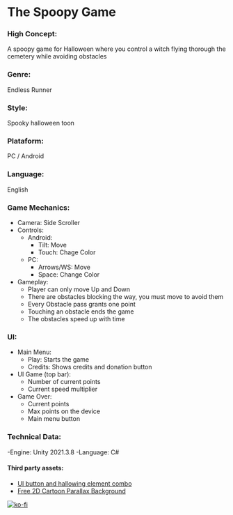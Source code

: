 # **The Spoopy Game**


### High Concept: 

A spoopy game for Halloween where you control a witch flying thorough the cemetery while avoiding obstacles 


### Genre: 

Endless Runner


### Style: 

Spooky halloween toon


### Plataform: 

PC / Android


### Language:

English


### Game Mechanics:

- Camera: Side Scroller
- Controls:
	- Android: 
		- Tilt: Move
		- Touch: Chage Color
	- PC:
		- Arrows/WS: Move
		- Space: Change Color
- Gameplay:
	- Player can only move Up and Down
	- There are obstacles blocking the way, you must move to avoid them
	- Every Obstacle pass grants one point
	- Touching an obstacle ends the game
	- The obstacles speed up with time


### UI:

- Main Menu:
    - Play: Starts the game
    - Credits: Shows credits and donation button
- UI Game (top bar):
    - Number of current points
    - Current speed multiplier
- Game Over:
	- Current points
	- Max points on the device 
    - Main menu button


### Technical Data:

-Engine: Unity 2021.3.8
-Language: C#

#### Third party assets:

- [UI button and hallowing element combo](https://assetstore.unity.com/packages/2d/gui/icons/ui-button-and-hallowing-element-combo-145041)
- [Free 2D Cartoon Parallax Background](https://assetstore.unity.com/packages/2d/environments/free-2d-cartoon-parallax-background-205812)

[![ko-fi](https://ko-fi.com/img/githubbutton_sm.svg)](https://ko-fi.com/Y8Y2FDRZH)
